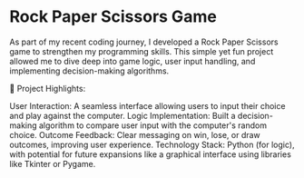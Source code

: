 # Rock Paper Scissors Game

As part of my recent coding journey, I developed a Rock Paper Scissors game to strengthen my programming skills. This simple yet fun project allowed me to dive deep into game logic, user input handling, and implementing decision-making algorithms.

🔹 Project Highlights:

User Interaction: A seamless interface allowing users to input their choice and play against the computer.
Logic Implementation: Built a decision-making algorithm to compare user input with the computer's random choice.
Outcome Feedback: Clear messaging on win, lose, or draw outcomes, improving user experience.
Technology Stack: Python (for logic), with potential for future expansions like a graphical interface using libraries like Tkinter or Pygame.
